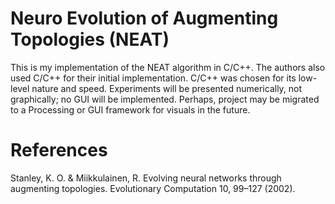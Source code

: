 # Neuro Evolution of Augmenting Topologies (NEAT)
This is my implementation of the NEAT algorithm in C/C++. The authors also used C/C++ for their initial implementation. C/C++ was chosen for its low-level nature and speed. Experiments will be presented numerically, not graphically; no GUI will be implemented. Perhaps, project may be migrated to a Processing or GUI framework for visuals in the future.

# References
Stanley, K. O. &amp; Miikkulainen, R. Evolving neural networks through augmenting topologies. Evolutionary Computation 10, 99–127 (2002).